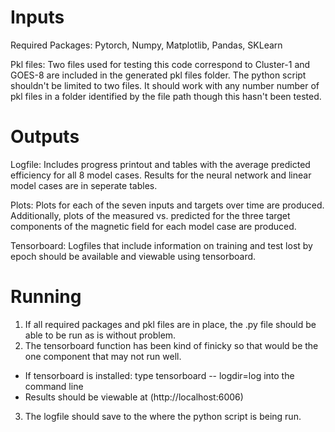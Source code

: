 # Inputs

Required Packages: Pytorch, Numpy, Matplotlib, Pandas, SKLearn
  
Pkl files: Two files used for testing this code correspond to Cluster-1 and GOES-8 are included in the generated  pkl files folder. The python script shouldn't be limited to two files. It should work with any number number of pkl files in a folder identified by the file path though this hasn't been tested.
  
 # Outputs

Logfile: Includes progress printout and tables with the average predicted efficiency for all 8 model cases. Results for the neural network and linear model cases are in seperate tables.
  
Plots: Plots for each of the seven inputs and  targets over time are produced.  Additionally, plots of the measured vs. predicted for the three target components of the magnetic field for each model case are produced.
  
Tensorboard: Logfiles that include information on training and test lost by epoch should be available and viewable using tensorboard.

# Running

1. If all required packages and pkl files are in place, the .py file should be able to be run as is without problem.
2. The tensorboard function has been kind of finicky so that would be the one component that may not run well.
  - If tensorboard is installed: type tensorboard -- logdir=log into the command line
  - Results should be viewable at (http://localhost:6006)
3. The logfile should save to the where the python script is being run. 
